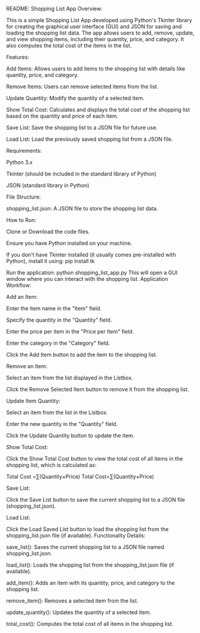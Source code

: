 README: Shopping List App
Overview:

This is a simple Shopping List App developed using Python's Tkinter library for creating the graphical user interface (GUI) and JSON for saving and loading the shopping list data. The app allows users to add, remove, update, and view shopping items, including their quantity, price, and category. It also computes the total cost of the items in the list.

Features:

Add Items: Allows users to add items to the shopping list with details like quantity, price, and category.

Remove Items: Users can remove selected items from the list.

Update Quantity: Modify the quantity of a selected item.

Show Total Cost: Calculates and displays the total cost of the shopping list based on the quantity and price of each item.

Save List: Save the shopping list to a JSON file for future use.

Load List: Load the previously saved shopping list from a JSON file.

Requirements:

Python 3.x

Tkinter (should be included in the standard library of Python)

JSON (standard library in Python)

File Structure:

shopping_list.json: A JSON file to store the shopping list data.

How to Run:

Clone or Download the code files.

Ensure you have Python installed on your machine.

If you don't have Tkinter installed (it usually comes pre-installed with Python), install it using: pip install tk

Run the application: python shopping_list_app.py
This will open a GUI window where you can interact with the shopping list.
Application Workflow:

Add an Item:

Enter the item name in the "Item" field.

Specify the quantity in the "Quantity" field.

Enter the price per item in the "Price per Item" field.

Enter the category in the "Category" field.

Click the Add Item button to add the item to the shopping list.

Remove an Item:

Select an item from the list displayed in the Listbox.

Click the Remove Selected Item button to remove it from the shopping list.

Update Item Quantity:

Select an item from the list in the Listbox.

Enter the new quantity in the "Quantity" field.

Click the Update Quantity button to update the item.

Show Total Cost:

Click the Show Total Cost button to view the total cost of all items in the shopping list, which is calculated as:

Total Cost
=∑(Quantity×Price)
Total Cost=∑(Quantity×Price)

Save List:

Click the Save List button to save the current shopping list to a JSON file (shopping_list.json).

Load List:

Click the Load Saved List button to load the shopping list from the shopping_list.json file (if available).
Functionality Details:

save_list(): Saves the current shopping list to a JSON file named shopping_list.json.

load_list(): Loads the shopping list from the shopping_list.json file (if available).

add_item(): Adds an item with its quantity, price, and category to the shopping list.

remove_item(): Removes a selected item from the list.

update_quantity(): Updates the quantity of a selected item.

total_cost(): Computes the total cost of all items in the shopping list.


